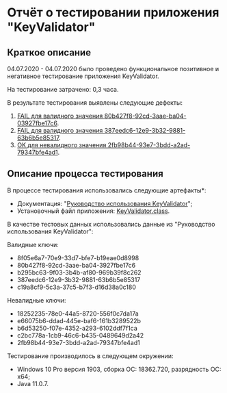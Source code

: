 # Отчёт о тестировании **приложения "KeyValidator"**

## Краткое описание

04.07.2020 - 04.07.2020 было проведено функциональное позитивное и негативное тестирование приложения KeyValidator.

На тестирование затрачено: 0,3 часа.

В результате тестирования выявлены следующие дефекты:
1. [FAIL для валидного значения 80b427f8-92cd-3aae-ba04-03927fbe17c6](https://github.com/Volgogradec/JAVA_01_Task1_part3/issues/1).
1. [FAIL для валидного значения 387eedc6-12e9-3b32-9881-63b6b5e85317](https://github.com/Volgogradec/JAVA_01_Task1_part3/issues/2).
1. [OK для невалидного значения 2fb98b44-93e7-3bdd-a2ad-79347bfe4ad1](https://github.com/Volgogradec/JAVA_01_Task1_part3/issues/3).

## Описание процесса тестирования

В процессе тестирования использовались следующие артефакты*:
* Документация: "[Руководство использования KeyValidator](https://github.com/netology-code/javaqa-homeworks/blob/master/intro/user-manual.md)";
* Установочный файл приложения: [KeyValidator.class](https://github.com/netology-code/javaqa-homeworks/blob/master/intro/artifacts/KeyValidator.class).

В качестве тестовых данных использовались данные из "Руководство использования KeyValidator":

Валидные ключи:
* 8f05e6a7-70e9-33d7-bfe7-b19eae0d8998
* 80b427f8-92cd-3aae-ba04-3927fbe17c6
* b295bc63-9f03-3b4b-af80-969b39f8c262
* 387eedc6-12e9-3b32-9881-63b6b5e85317
* c19a8cf9-5c3a-37c5-b7f3-d16d38a0c180

Невалидные ключи:
* 18252235-78e0-44a5-8720-556f0c7da17a
* e66075b6-ddad-445e-baf6-161b3289522b
* b6d53250-f07e-4352-a293-6102ddf7f1ca
* c2bc778a-1cb9-46c6-b435-0489649d2a42
* 2fb98b44-93e7-3bdd-a2ad-79347bfe4ad1

Тестирование производилось в следующем окружении:
* Windows 10 Pro версия 1903, сборка ОС: 18362.720, разрядность ОС: x64;
* Java 11.0.7.
